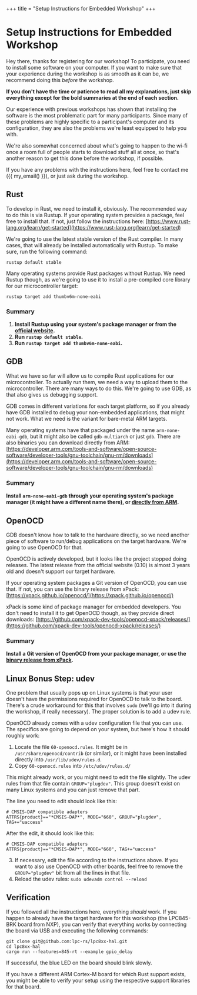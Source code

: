 +++
title = "Setup Instructions for Embedded Workshop"
+++

# Setup Instructions for Embedded Workshop

Hey there, thanks for registering for our workshop! To participate, you need to install some software on your computer. If you want to make sure that your experience during the workshop is as smooth as it can be, we recommend doing this _before_ the workshop.

**If you don't have the time or patience to read all my explanations, just skip everything except for the bold summaries at the end of each section.**

Our experience with previous workshops has shown that installing the software is the most problematic part for many participants. Since many of these problems are highly specific to a participant's computer and its configuration, they are also the problems we're least equipped to help you with.

We're also somewhat concerned about what's going to happen to the wi-fi once a room full of people starts to download stuff all at once, so that's another reason to get this done before the workshop, if possible.

If you have any problems with the instructions here, feel free to contact me ({{ my_email() }}), or just ask during the workshop.


## Rust

To develop in Rust, we need to install it, obviously. The recommended way to do this is via Rustup. If your operating system provides a package, feel free to install that. If not, just follow the instructions here: [https://www.rust-lang.org/learn/get-started](https://www.rust-lang.org/learn/get-started)

We're going to use the latest stable version of the Rust compiler. In many cases, that will already be installed automatically with Rustup. To make sure, run the following command:

```
rustup default stable
```

Many operating systems provide Rust packages without Rustup. We need Rustup though, as we're going to use it to install a pre-compiled core library for our microcontroller target:

```
rustup target add thumbv6m-none-eabi
```

### Summary

1. **Install Rustup using your system's package manager or from the [official website](https://www.rust-lang.org/learn/get-started).**
2. **Run `rustup default stable`.**
3. **Run `rustup target add thumbv6m-none-eabi`.**


## GDB

What we have so far will allow us to compile Rust applications for our microcontroller. To actually run them, we need a way to upload them to the microcontroller. There are many ways to do this. We're going to use GDB, as that also gives us debugging support.

GDB comes in different variations for each target platform, so if you already have GDB installed to debug your non-embedded applications, that might not work. What we need is the variant for bare-metal ARM targets.

Many operating systems have that packaged under the name `arm-none-eabi-gdb`, but it might also be called `gdb-multiarch` or just `gdb`. There are also binaries you can download directly from ARM: [https://developer.arm.com/tools-and-software/open-source-software/developer-tools/gnu-toolchain/gnu-rm/downloads](https://developer.arm.com/tools-and-software/open-source-software/developer-tools/gnu-toolchain/gnu-rm/downloads)

### Summary

**Install `arm-none-eabi-gdb` through your operating system's package manager (it might have a different name there), or [directly from ARM](https://developer.arm.com/tools-and-software/open-source-software/developer-tools/gnu-toolchain/gnu-rm/downloads).**


## OpenOCD

GDB doesn't know how to talk to the hardware directly, so we need another piece of software to run/debug applications on the target hardware. We're going to use OpenOCD for that.

OpenOCD is actively developed, but it looks like the project stopped doing releases. The latest release from the official website (0.10) is almost 3 years old and doesn't support our target hardware.

If your operating system packages a Git version of OpenOCD, you can use that. If not, you can use the binary release from xPack: [https://xpack.github.io/openocd/](https://xpack.github.io/openocd/)

xPack is some kind of package manager for embedded developers. You don't need to install it to get OpenOCD though, as they provide direct downloads: [https://github.com/xpack-dev-tools/openocd-xpack/releases/](https://github.com/xpack-dev-tools/openocd-xpack/releases/)

### Summary

**Install a Git version of OpenOCD from your package manager, or use the [binary release from xPack](https://github.com/xpack-dev-tools/openocd-xpack/releases/).**


## Linux Bonus Step: udev

One problem that usually pops up on Linux systems is that your user doesn't have the permissions required for OpenOCD to talk to the board. There's a crude workaround for this that involves `sudo` (we'll go into it during the workshop, if really necessary). The proper solution is to add a udev rule.

OpenOCD already comes with a udev configuration file that you can use. The specifics are going to depend on your system, but here's how it should roughly work:

1. Locate the file `60-openocd.rules`. It might be in `/usr/share/openocd/contrib` (or similar), or it might have been installed directly into `/usr/lib/udev/rules.d`.
2. Copy `60-openocd.rules` into `/etc/udev/rules.d/`

This might already work, or you might need to edit the file slightly. The udev rules from that file contain `GROUP="plugdev"`. This group doesn't exist on many Linux systems and you can just remove that part.

The line you need to edit should look like this:
```
# CMSIS-DAP compatible adapters
ATTRS{product}=="*CMSIS-DAP*", MODE="660", GROUP="plugdev", TAG+="uaccess"
```

After the edit, it should look like this:
```
# CMSIS-DAP compatible adapters
ATTRS{product}=="*CMSIS-DAP*", MODE="660", TAG+="uaccess"
```

3. If necessary, edit the file according to the instructions above. If you want to also use OpenOCD with other boards, feel free to remove the `GROUP="plugdev"` bit from all the lines in that file.
4. Reload the udev rules: `sudo udevadm control --reload`


## Verification

If you followed all the instructions here, everything _should_ work. If you happen to already have the target hardware for this workshop (the LPC845-BRK board from NXP), you can verify that everything works by connecting the board via USB and executing the following commands:

```
git clone git@github.com:lpc-rs/lpc8xx-hal.git
cd lpc8xx-hal
cargo run --features=845-rt --example gpio_delay
```

If successful, the blue LED on the board should blink slowly.

If you have a different ARM Cortex-M board for which Rust support exists, you might be able to verify your setup using the respective support libraries for that board.
